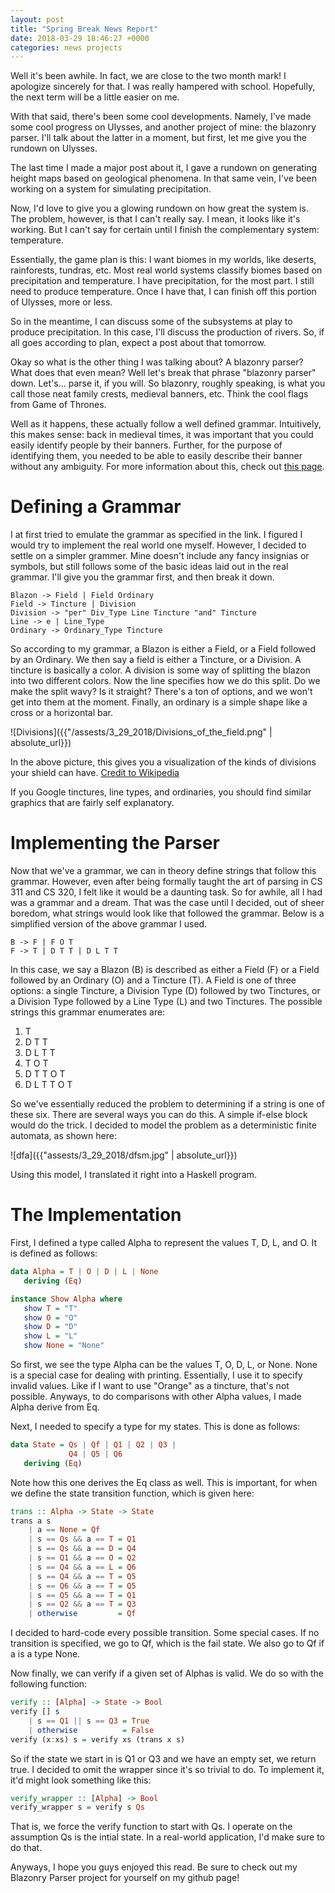 ```yaml
---
layout: post
title: "Spring Break News Report"
date: 2018-03-29 18:46:27 +0000
categories: news projects
---
```


Well it's been awhile. In fact, we are close to the two month mark! I apologize
sincerely for that. I was really hampered with school. Hopefully, the next term
will be a little easier on me.

With that said, there's been some cool developments. Namely, I've made some cool
progress on Ulysses, and another project of mine: the blazonry parser. I'll talk
about the latter in a moment, but first, let me give you the rundown on Ulysses.

The last time I made a major post about it, I gave a rundown on generating height maps
based on geological phenomena. In that same vein, I've been working on a system for
simulating precipitation.

Now, I'd love to give you a glowing rundown on how great the system is. The problem,
however, is that I can't really say. I mean, it looks like it's working. But I can't
say for certain until I finish the complementary system: temperature.

Essentially, the game plan is this: I want biomes in my worlds, like deserts, rainforests,
tundras, etc. Most real world systems classify biomes based on precipitation and temperature.
I have precipitation, for the most part. I still need to produce temperature. Once I have
that, I can finish off this portion of Ulysses, more or less.

So in the meantime, I can discuss some of the subsystems at play to produce precipitation.
In this case, I'll discuss the production of rivers. So, if all goes according to plan,
expect a post about that tomorrow.

Okay so what is the other thing I was talking about? A blazonry parser? What does that even mean?
Well let's break that phrase "blazonry parser" down. Let's... parse it, if you will.
So blazonry, roughly speaking, is what you call those neat family crests, medieval banners,
etc. Think the cool flags from Game of Thrones.

Well as it happens, these actually follow a well defined grammar. Intuitively, this makes
sense: back in medieval times, it was important that you could easily identify people by
their banners. Further, for the purpose of identifying them, you needed to be able to
easily describe their banner without any ambiguity. For more information about this,
check out [this page](http://heraldry.sca.org/armory/bruce.html).

# Defining a Grammar

I at first tried to emulate the grammar as specified in the link. I figured I would try
to implement the real world one myself. However, I decided to settle on a simpler grammer.
Mine doesn't include any fancy insignias or symbols, but still follows some of the basic
ideas laid out in the real grammar. I'll give you the grammar first, and then break it down.

```
Blazon -> Field | Field Ordinary
Field -> Tincture | Division
Division -> "per" Div_Type Line Tincture "and" Tincture
Line -> e | Line_Type
Ordinary -> Ordinary_Type Tincture
```

So according to my grammar, a Blazon is either a Field, or a Field followed by an Ordinary.
We then say a field is either a Tincture, or a Division. A tincture is basically a color.
A division is some way of splitting the blazon into two different colors. Now the line specifies
how we do this split. Do we make the split wavy? Is it straight? There's a ton of options, and
we won't get into them at the moment. Finally, an ordinary is a simple shape like a cross or a
horizontal bar.

![Divisions]({{"/assests/3_29_2018/Divisions_of_the_field.png" | absolute_url}})

In the above picture, this gives you a visualization of the kinds of divisions your shield can have.
[Credit to Wikipedia](https://en.wikipedia.org/wiki/Division_of_the_field)

If you Google tinctures, line types, and ordinaries, you should find similar graphics that are
fairly self explanatory.

# Implementing the Parser

Now that we've a grammar, we can in theory define strings that follow this grammar. However, even
after being formally taught the art of parsing in CS 311 and CS 320, I felt like it would be a
daunting task. So for awhile, all I had was a grammar and a dream. That was the case until I
decided, out of sheer boredom, what strings would look like that followed the grammar. Below
is a simplified version of the above grammar I used.


```
B -> F | F O T
F -> T | D T T | D L T T
```

In this case, we say a Blazon (B) is described as either a Field (F) or a Field followed
by an Ordinary (O) and a Tincture (T). A Field is one of three options: a single Tincture,
a Division Type (D) followed by two Tinctures, or a Division Type followed by a Line Type
(L) and two Tinctures. The possible strings this grammar enumerates are:

1. T
2. D T T
3. D L T T
4. T O T
5. D T T O T
6. D L T T O T

So we've essentially reduced the problem to determining if a string is one of these six.
There are several ways you can do this. A simple if-else block would do the trick. I decided
to model the problem as a deterministic finite automata, as shown here:

![dfa]({{"assests/3_29_2018/dfsm.jpg" | absolute_url}})

Using this model, I translated it right into a Haskell program.

# The Implementation

First, I defined a type called Alpha to represent the values T, D, L, and O. It is defined
as follows:

```haskell
data Alpha = T | O | D | L | None
   deriving (Eq)

instance Show Alpha where
   show T = "T"
   show O = "O"
   show D = "D"
   show L = "L"
   show None = "None"
```

So first, we see the type Alpha can be the values T, O, D, L, or None. None is a special case
for dealing with printing. Essentially, I use it to specify invalid values. Like if I want to use
"Orange" as a tincture, that's not possible. Anyways, to do comparisons with other Alpha values, I
made Alpha derive from Eq.

Next, I needed to specify a type for my states. This is done as follows:

```haskell
data State = Qs | Qf | Q1 | Q2 | Q3 |
             Q4 | Q5 | Q6
   deriving (Eq)
```

Note how this one derives the Eq class as well. This is important, for when we define the
state transition function, which is given here:

```haskell
trans :: Alpha -> State -> State
trans a s
    | a == None = Qf
    | s == Qs && a == T = Q1
    | s == Qs && a == D = Q4
    | s == Q1 && a == O = Q2
    | s == Q4 && a == L = Q6
    | s == Q4 && a == T = Q5
    | s == Q6 && a == T = Q5
    | s == Q5 && a == T = Q1
    | s == Q2 && a == T = Q3
    | otherwise         = Qf
```

I decided to hard-code every possible transition. Some special cases. If no transition is specified,
we go to Qf, which is the fail state. We also go to Qf if a is a type None.

Now finally, we can verify if a given set of Alphas is valid. We do so with the following function:

```haskell
verify :: [Alpha] -> State -> Bool
verify [] s
    | s == Q1 || s == Q3 = True
    | otherwise          = False
verify (x:xs) s = verify xs (trans x s)
```

So if the state we start in is Q1 or Q3 and we have an empty set, we return true. I decided to omit
the wrapper since it's so trivial to do. To implement it, it'd might look something like this:

```haskell
verify_wrapper :: [Alpha] -> Bool
verify_wrapper s = verify s Qs
```

That is, we force the verify function to start with Qs. I operate on the assumption Qs is the intial state.
In a real-world application, I'd make sure to do that.

Anyways, I hope you guys enjoyed this read. Be sure to check out my Blazonry Parser project for yourself on
my github page!

